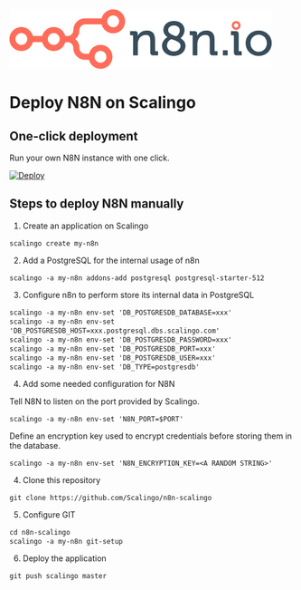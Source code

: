 ![Metabase](assets/logo.png)

# Deploy N8N on Scalingo

## One-click deployment

Run your own N8N instance with one click.

[![Deploy](https://cdn.scalingo.com/deploy/button.svg)](https://my.scalingo.com/deploy?source=https://github.com/Scalingo/n8n-scalingo#master)

## Steps to deploy N8N manually

1. Create an application on Scalingo

```
scalingo create my-n8n
```

2. Add a PostgreSQL for the internal usage of n8n

```
scalingo -a my-n8n addons-add postgresql postgresql-starter-512
```

3. Configure n8n to perform store its internal data in PostgreSQL

```
scalingo -a my-n8n env-set 'DB_POSTGRESDB_DATABASE=xxx'
scalingo -a my-n8n env-set 'DB_POSTGRESDB_HOST=xxx.postgresql.dbs.scalingo.com'
scalingo -a my-n8n env-set 'DB_POSTGRESDB_PASSWORD=xxx'
scalingo -a my-n8n env-set 'DB_POSTGRESDB_PORT=xxx'
scalingo -a my-n8n env-set 'DB_POSTGRESDB_USER=xxx'
scalingo -a my-n8n env-set 'DB_TYPE=postgresdb'
```

4. Add some needed configuration for N8N

Tell N8N to listen on the port provided by Scalingo.
```
scalingo -a my-n8n env-set 'N8N_PORT=$PORT'
```

Define an encryption key used to encrypt credentials before storing them in the database.
```
scalingo -a my-n8n env-set 'N8N_ENCRYPTION_KEY=<A RANDOM STRING>'
```

4. Clone this repository

```
git clone https://github.com/Scalingo/n8n-scalingo
```

5. Configure GIT

```
cd n8n-scalingo
scalingo -a my-n8n git-setup
```

6. Deploy the application

```
git push scalingo master
```

